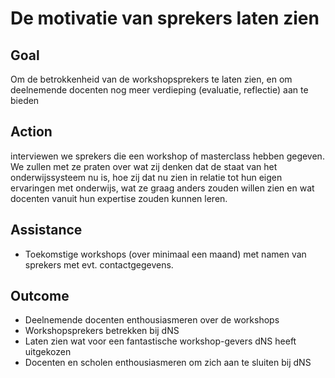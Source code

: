 # De motivatie van sprekers laten zien

## Goal
Om de betrokkenheid van de workshopsprekers te laten zien, en om deelnemende docenten nog meer verdieping (evaluatie, reflectie) aan te bieden

## Action

interviewen we sprekers die een workshop of masterclass hebben gegeven. We zullen met ze praten over wat zij denken dat de staat van het onderwijssysteem nu is, hoe zij dat nu zien in relatie tot hun eigen ervaringen met onderwijs, wat ze graag anders zouden willen zien en wat docenten vanuit hun expertise zouden kunnen leren.  

## Assistance

* Toekomstige workshops (over minimaal een maand) met namen van sprekers met evt. contactgegevens.

## Outcome
* Deelnemende docenten enthousiasmeren over de workshops
* Workshopsprekers betrekken bij dNS
* Laten zien wat voor een fantastische workshop-gevers dNS heeft uitgekozen
* Docenten en scholen enthousiasmeren om zich aan te sluiten bij dNS


